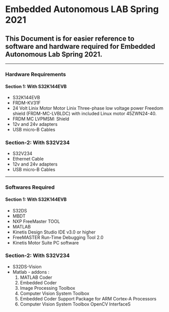 # Embedded Autonomous LAB Spring 2021

## This Document is for easier reference to software and hardware required for Embedded Autonomous Lab Spring 2021.
---
### Hardware Requirements  
####    Section 1: With S32K144EVB
* S32K144EVB
* FRDM-KV31F
* 24 Volt Linix Motor Motor Linix 
Three-phase low voltage power Freedom shield (FRDM-MC-LVBLDC) with
included Linux motor 45ZWN24-40.
* FRDM MC LVPMSM: Shield
* 12v and 24v adapters
* USB micro-B Cables  
### Section-2: With S32V234
* S32V234 
* Ethernet Cable
* 12v and 24v adapters
* USB micro-B Cables  

---
### Softwares Required
#### Section 1: With S32K144EVB
*   S32DS
*   MBDT
*   NXP FreeMaster TOOL
*   MATLAB
*   Kinetis Design Studio IDE v3.0 or higher
*   FreeMASTER Run-Time Debugging Tool 2.0
*   Kinetis Motor Suite PC software

### Section-2: With S32V234
*   S32DS-Vision
*   Matlab - addons :
    1.  MATLAB Coder
    1.  Embedded Coder
    1.  Image Processing Toolbox
    1.  Computer Vision System Toolbox
    1.  Embedded Coder Support Package for ARM Cortex-A Processors
    1.  Computer Vision System Toolbox OpenCV InterfaceS
